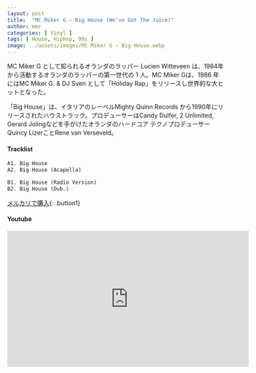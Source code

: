 ```yaml
---
layout: post
title:  "MC Miker G – Big House (We've Got The Juice)"
author: mmr
categories: [ Vinyl ]
tags: [ House, Hiphop, 90s ]
image: ../assets/images/MC Miker G – Big House.webp
---
```


MC Miker G として知られるオランダのラッパー Lucien Witteveen は、1984年から活動するオランダのラッパーの第一世代の 1 人。MC Miker Gは、1986 年にはMC Miker G. & DJ Sven として「Holiday Rap」をリリースし世界的な大ヒットとなった。

「Big House」は、イタリアのレーベルMighty Quinn Records
から1990年にリリースされたハウストラック。プロデューサーはCandy Dulfer, 2 Unlimited, Gerard Jolingなどを手がけたオランダのハードコア テクノプロデューサーQuincy LizerことRene van Verseveld。

#### Tracklist
```md
A1. Big House
A2. Big House (Acapella)

B1. Big House (Radio Version)
B2. Big House (Dub.)
```

[メルカリで購入](https://jp.mercari.com/item/m91872331522?afid=6142608987){: .button1}

#### Youtube
<iframe width="560" height="315" src="https://www.youtube.com/embed/qSK1iwx4kAk?si=FUgmMuIFu6AaMQL2" title="YouTube video player" frameborder="0" allow="accelerometer; autoplay; clipboard-write; encrypted-media; gyroscope; picture-in-picture; web-share" referrerpolicy="strict-origin-when-cross-origin" allowfullscreen></iframe>